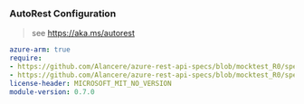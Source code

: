 ### AutoRest Configuration

> see https://aka.ms/autorest

``` yaml
azure-arm: true
require:
- https://github.com/Alancere/azure-rest-api-specs/blob/mocktest_R0/specification/compute/resource-manager/readme.md
- https://github.com/Alancere/azure-rest-api-specs/blob/mocktest_R0/specification/compute/resource-manager/readme.go.md
license-header: MICROSOFT_MIT_NO_VERSION
module-version: 0.7.0
```